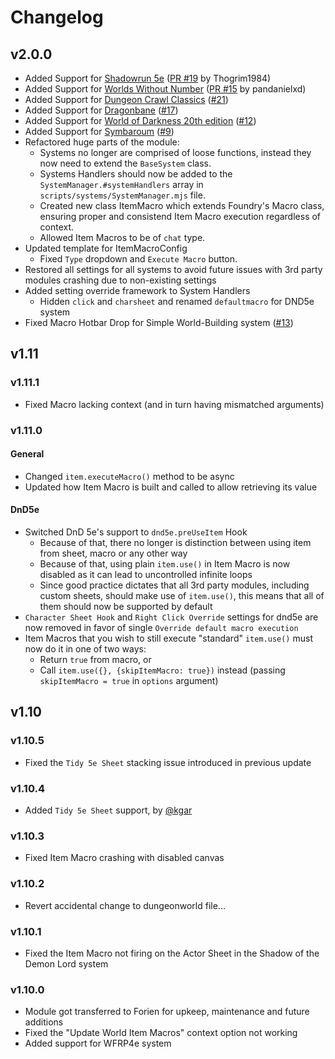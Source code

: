 # Changelog

## v2.0.0
* Added Support for [Shadowrun 5e](https://foundryvtt.com/packages/shadowrun5e) ([PR #19](https://github.com/Foundry-Workshop/Item-Macro/pull/19) by Thogrim1984)
* Added Support for [Worlds Without Number](https://foundryvtt.com/packages/wwn) ([PR #15](https://github.com/Foundry-Workshop/Item-Macro/pull/15) by pandanielxd)
* Added Support for [Dungeon Crawl Classics](https://foundryvtt.com/packages/ddc) ([#21](https://github.com/Foundry-Workshop/Item-Macro/issues/21))
* Added Support for [Dragonbane](https://foundryvtt.com/packages/dragonbane) ([#17](https://github.com/Foundry-Workshop/Item-Macro/issues/17))
* Added Support for [World of Darkness 20th edition](https://foundryvtt.com/packages/worldofdarkness) ([#12](https://github.com/Foundry-Workshop/Item-Macro/issues/12))
* Added Support for [Symbaroum](https://foundryvtt.com/packages/symbaroum) ([#9](https://github.com/Foundry-Workshop/Item-Macro/issues/9))
* Refactored huge parts of the module:
  * Systems no longer are comprised of loose functions, instead they now need to extend the `BaseSystem` class.
  * Systems Handlers should now be added to the `SystemManager.#systemHandlers` array in `scripts/systems/SystemManager.mjs` file.
  * Created new class ItemMacro which extends Foundry's Macro class, ensuring proper and consistend Item Macro execution regardless of context.
  * Allowed Item Macros to be of `chat` type.
* Updated template for ItemMacroConfig
  * Fixed `Type` dropdown and `Execute Macro` button.
* Restored all settings for all systems to avoid future issues with 3rd party modules crashing due to non-existing settings
* Added setting override framework to System Handlers
  * Hidden `click` and `charsheet` and renamed `defaultmacro` for DND5e system
* Fixed Macro Hotbar Drop for Simple World-Building system ([#13](https://github.com/Foundry-Workshop/Item-Macro/issues/13))

## v1.11
### v1.11.1
* Fixed Macro lacking context (and in turn having mismatched arguments)
### v1.11.0
#### General
* Changed `item.executeMacro()` method to be async
* Updated how Item Macro is built and called to allow retrieving its value
#### DnD5e
* Switched DnD 5e's support to `dnd5e.preUseItem` Hook
  * Because of that, there no longer is distinction between using item from sheet, macro or any other way
  * Because of that, using plain `item.use()` in Item Macro is now disabled as it can lead to uncontrolled infinite loops
  * Since good practice dictates that all 3rd party modules, including custom sheets, should make use of `item.use()`, this means that all of them should now be supported by default
* `Character Sheet Hook` and `Right Click Override` settings for dnd5e are now removed in favor of single `Override default macro execution`
* Item Macros that you wish to still execute "standard" `item.use()` must now do it in one of two ways:
  * Return `true` from macro, or
  * Call `item.use({}, {skipItemMacro: true})` instead (passing `skipItemMacro = true` in `options` argument)


## v1.10
### v1.10.5
* Fixed the `Tidy 5e Sheet` stacking issue introduced in previous update 

### v1.10.4
* Added `Tidy 5e Sheet` support, by [@kgar](https://github.com/kgar)

### v1.10.3
* Fixed Item Macro crashing with disabled canvas

### v1.10.2
* Revert accidental change to dungeonworld file...

### v1.10.1
* Fixed the Item Macro not firing on the Actor Sheet in the Shadow of the Demon Lord system

### v1.10.0
* Module got transferred to Forien for upkeep, maintenance and future additions
* Fixed the "Update World Item Macros" context option not working
* Added support for WFRP4e system